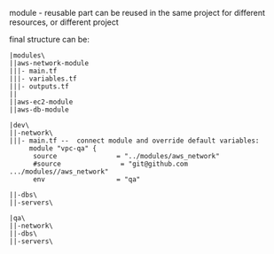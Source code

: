module - reusable part can be reused in the same project for different resources, or different project

final structure can be:

```
|modules\
||aws-network-module
|||- main.tf
|||- variables.tf
|||- outputs.tf
||
||aws-ec2-module
||aws-db-module

|dev\
||-network\
|||- main.tf --  connect module and override default variables:
     module "vpc-qa" {
      source               = "../modules/aws_network"
      #source               = "git@github.com .../modules//aws_network"
      env                  = "qa"

||-dbs\
||-servers\

|qa\
||-network\
||-dbs\
||-servers\
```
